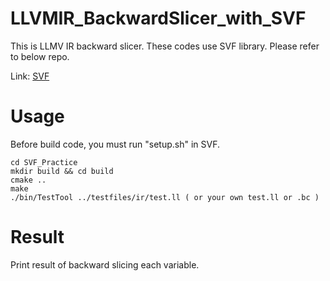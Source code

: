 # LLVMIR_BackwardSlicer_with_SVF

This is LLMV IR backward slicer. These codes use SVF library. Please refer to below repo.

Link: [SVF](https://github.com/SVF-tools/SVF)


# Usage
Before build code, you must run "setup.sh" in SVF.
```
cd SVF_Practice
mkdir build && cd build
cmake ..
make
./bin/TestTool ../testfiles/ir/test.ll ( or your own test.ll or .bc )
```

# Result
Print result of backward slicing each variable.

